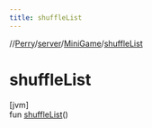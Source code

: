 ```yaml
---
title: shuffleList
---
```

//[Perry](../../../index.html)/[server](../index.html)/[MiniGame](index.html)/[shuffleList](shuffle-list.html)



# shuffleList



[jvm]\
fun [shuffleList](shuffle-list.html)()




